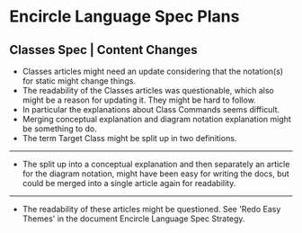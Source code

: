 Encircle Language Spec Plans
============================

Classes Spec | Content Changes
------------------------------

- Classes articles might need an update considering that the notation(s) for static might change things.
- The readability of the Classes articles was questionable, which also might be a reason for updating it. They might be hard to follow.
- In particular the explanations about Class Commands seems difficult.
- Merging conceptual explanation and diagram notation explanation might be something to do.
- The term Target Class might be split up in two definitions.
-----
- The split up into a conceptual explanation and then separately an article for the diagram notation, might have been easy for writing the docs, but could be merged into a single article again for readability.
-----
- The readability of these articles might be questioned. See 'Redo Easy Themes' in the document Encircle Language Spec Strategy.
